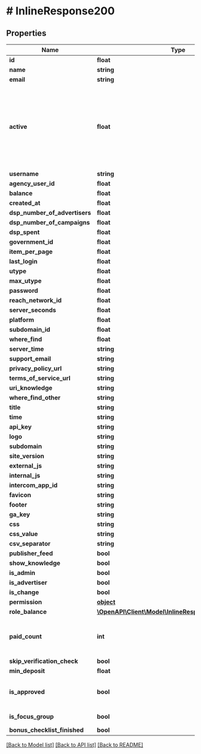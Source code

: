 # # InlineResponse200

## Properties

Name | Type | Description | Notes
------------ | ------------- | ------------- | -------------
**id** | **float** |  | [optional] 
**name** | **string** | Name. | [optional] 
**email** | **string** | Email. | [optional] 
**active** | **float** | Status. 1 - Active, 0 - Pause. One of the ID values of parameter &#x60;statuses&#x60; in /constants is added to this parameter. | [optional] 
**username** | **string** | Username. | [optional] 
**agency_user_id** | **float** |  | [optional] 
**balance** | **float** |  | [optional] 
**created_at** | **float** |  | [optional] 
**dsp_number_of_advertisers** | **float** |  | [optional] 
**dsp_number_of_campaigns** | **float** |  | [optional] 
**dsp_spent** | **float** |  | [optional] 
**government_id** | **float** |  | [optional] 
**item_per_page** | **float** |  | [optional] 
**last_login** | **float** |  | [optional] 
**utype** | **float** |  | [optional] 
**max_utype** | **float** |  | [optional] 
**password** | **float** |  | [optional] 
**reach_network_id** | **float** |  | [optional] 
**server_seconds** | **float** |  | [optional] 
**platform** | **float** |  | [optional] 
**subdomain_id** | **float** |  | [optional] 
**where_find** | **float** |  | [optional] 
**server_time** | **string** |  | [optional] 
**support_email** | **string** |  | [optional] 
**privacy_policy_url** | **string** |  | [optional] 
**terms_of_service_url** | **string** |  | [optional] 
**uri_knowledge** | **string** |  | [optional] 
**where_find_other** | **string** |  | [optional] 
**title** | **string** |  | [optional] 
**time** | **string** |  | [optional] 
**api_key** | **string** |  | [optional] 
**logo** | **string** |  | [optional] 
**subdomain** | **string** |  | [optional] 
**site_version** | **string** |  | [optional] 
**external_js** | **string** |  | [optional] 
**internal_js** | **string** |  | [optional] 
**intercom_app_id** | **string** |  | [optional] 
**favicon** | **string** |  | [optional] 
**footer** | **string** |  | [optional] 
**ga_key** | **string** |  | [optional] 
**css** | **string** |  | [optional] 
**css_value** | **string** |  | [optional] 
**csv_separator** | **string** |  | [optional] 
**publisher_feed** | **bool** |  | [optional] 
**show_knowledge** | **bool** |  | [optional] 
**is_admin** | **bool** |  | [optional] 
**is_advertiser** | **bool** |  | [optional] 
**is_change** | **bool** |  | [optional] 
**permission** | [**object**](.md) |  | [optional] 
**role_balance** | [**\OpenAPI\Client\Model\InlineResponse200RoleBalance**](InlineResponse200RoleBalance.md) |  | [optional] 
**paid_count** | **int** | Number of payments for ADVERTISER or ADMIN | [optional] 
**skip_verification_check** | **bool** |  | [optional] 
**min_deposit** | **float** |  | [optional] 
**is_approved** | **bool** | Only for advertiser and publisher | [optional] 
**is_focus_group** | **bool** | Only for advertiser | [optional] 
**bonus_checklist_finished** | **bool** |  | [optional] 

[[Back to Model list]](../../README.md#documentation-for-models) [[Back to API list]](../../README.md#documentation-for-api-endpoints) [[Back to README]](../../README.md)


